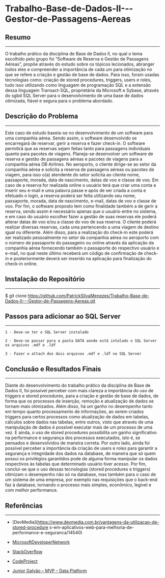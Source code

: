 # Trabalho-Base-de-Dados-II---Gestor-de-Passagens-Aereas

## Resumo
---
O trabalho prático da disciplina de Base de Dados II, no qual o tema escolhido
pelo grupo foi “Software de Reserva e Gestão de Passagens Aéreas”, propõe através
do estudo sobre os tópicos lecionados, abranger todos eles e compreender a
importância de cada um para otimização no que se refere a criação e gestão de base
de dados. Para isso, foram usadas tecnologias como: criação de stored procedures,
triggers, users e roles, tudo isso utilizando como linguagem de programação SQL e a
extensão dessa linguagem Transact-SQL, proprietária da Microsoft e Sybase, através
do sgbd SQL Server para o desenvolvimento de uma base de dados otimizada, fiável
e segura para o problema abordado.

 ## Descrição do Problema
---
Este caso de estudo baseia-se no desenvolvimento de um software para uma
companhia aérea. Sendo assim, o software desenvolvido se encarregará de reservar,
gerir a reserva e fazer check-in. O software permitirá que as reservas sejam feitas
tanto para passagens individuais quanto para pacotes de viagens.
Planeja-se desenvolver um software de reserva e gestão de passagens aéreas
e pacotes de viagens para a companhia aérea DB Airlines. No aeroporto, o cliente
dirige-se ao setor da companhia aérea e solicita a reserva de passagens aéreas ou
pacotes de viagem, para isso o(a) atendente do setor solicita ao cliente nome,
passaporte, morada, data de nascimento, datas de voo e classe de voo. Em caso de
a reserva for realizada online o usuário terá que criar uma conta e inserir seu e-mail e
uma palavra passe e após de ser criada a conta e efetuado o login, a reserva poderá
ser feita utilizando seu nome, passaporte, morada, data de nascimento, e-mail, datas
de voo e classe de voo. Por fim, o software proposto tem como finalidade também a
de gerir a reserva, sendo assim é necessário apenas que o usuário entre no sistema,
e em caso do usuário escolher fazer a gestão de suas reservas ele poderá alterar
datas de voo e/ou a classe do voo de sua reserva.
O cliente poderá realizar diversas reservas, cada uma pertencendo a uma
viagem de destino igual ou diferente. Além disso, para a realização do check-in este
poderá ser realizado pessoalmente no setor da companhia aérea no aeroporto com o
número de passaporte do passageiro ou online através da aplicação da companhia
aérea fornecendo também o passaporte do respectivo usuário e e-mail, no qual neste
último receberá um código de confirmação de check-in e posteriormente deverá ser
inserido na aplicação para finalização do check-in online.
## Instalação do Repositório 
---
$ git clone https://github.com/PatrickSilvaMenezes/Trabalho-Base-de-Dados-II---Gestor-de-Passagens-Aereas.git

## Passos para adicionar ao SQL Server  
---
    1 - Deve-se ter o SQL Server instalado

    2 - Deve-se passar para a pasta DATA aonde está intalado o SQL Server os arquivos .mdf e .ldf

    3 - Fazer o attach dos dois arquivos .mdf e .ldf no SQL Server

## Conclusão e Resultados Finais
---
Diante do desenvolvimento do trabalho prático da disciplina de Base de Dados
II, foi possível perceber com mais clareza a importância do uso de triggers e stored
procedures, para a criação e gestão de base de dados, de forma que os processos de
inserção, remoção e atualização de dados se tornam mais otimizados. Além disso, há
um ganho no desempenho tanto em tempo quanto processamento de informações,
ao serem criados triggers para certos processos como atualização de dados em
tabelas, cálculos sobre dados nas tabelas, entre outros, visto que através de uma
manipulação de dados é possível executar mais de um processo de uma vez. E
ainda, o uso de stored procedures possibilita um ganho significativo na performance e
segurança dos processos executados, isto é, se pensados e desenvolvidos de
maneira correta. Por outro lado, ainda foi possível perceber a importância da criação
de users e roles para garantir a segurança e integridade dos dados na database, de
maneira que só quem possui os privilégios garantidos pode de alguma forma
manipular os dados respectivos às tabelas que determinado usuário tiver acesso. Por
fim, conclui-se que o uso dessas tecnologias (stored procedures e triggers) otimizam
o desempenho não só na database, mas também para o caso de um sistema de uma
empresa, por exemplo nas requisições que o back-end faz à database, tornando o
processo mais simples, econômico, legível e com melhor performance.

## Referências
---

- [DevMedia](https://www.devmedia.com.br/vantagens-da-utilizacao-de-stored-procedure
s-em-aplicativos-web-para-melhoria-de-performance-e-seguranca/14540)

- [MicrosoftDeveloperNetwork](https://social.msdn.microsoft.com/Forums/pt-BR/551a44c7-c763-44dd-8cc9-b4c1bcc48faf/dvidas-sobre-triggers-e-desempenho?forum=520)
  
- [StackOverflow](https://stackoverflow.com/)
  
- [CodeProject](https://www.codeproject.com/)
  
- [Junior Galvão – MVP – Data Platform](https://pedrogalvaojunior.wordpress.com/2008/08/15/eliminando-o-cache-de-memoria-no-sql-server/)